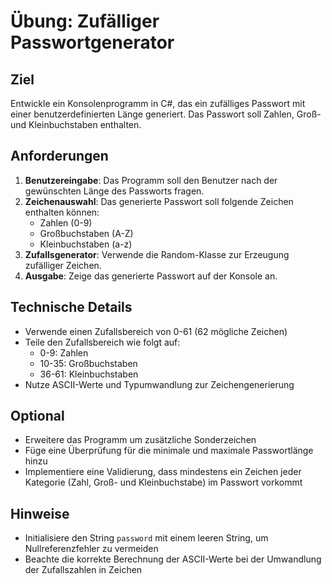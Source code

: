 # Übung: Zufälliger Passwortgenerator

## Ziel

Entwickle ein Konsolenprogramm in C#, das ein zufälliges Passwort mit einer benutzerdefinierten Länge generiert. Das Passwort soll Zahlen, Groß- und Kleinbuchstaben enthalten.

## Anforderungen

1. **Benutzereingabe**: Das Programm soll den Benutzer nach der gewünschten Länge des Passworts fragen.
2. **Zeichenauswahl**: Das generierte Passwort soll folgende Zeichen enthalten können:
   - Zahlen (0-9)
   - Großbuchstaben (A-Z)
   - Kleinbuchstaben (a-z)
3. **Zufallsgenerator**: Verwende die Random-Klasse zur Erzeugung zufälliger Zeichen.
4. **Ausgabe**: Zeige das generierte Passwort auf der Konsole an.

## Technische Details

- Verwende einen Zufallsbereich von 0-61 (62 mögliche Zeichen)
- Teile den Zufallsbereich wie folgt auf:
  - 0-9: Zahlen
  - 10-35: Großbuchstaben
  - 36-61: Kleinbuchstaben
- Nutze ASCII-Werte und Typumwandlung zur Zeichengenerierung

## Optional

- Erweitere das Programm um zusätzliche Sonderzeichen
- Füge eine Überprüfung für die minimale und maximale Passwortlänge hinzu
- Implementiere eine Validierung, dass mindestens ein Zeichen jeder Kategorie (Zahl, Groß- und Kleinbuchstabe) im Passwort vorkommt

## Hinweise

- Initialisiere den String `password` mit einem leeren String, um Nullreferenzfehler zu vermeiden
- Beachte die korrekte Berechnung der ASCII-Werte bei der Umwandlung der Zufallszahlen in Zeichen
